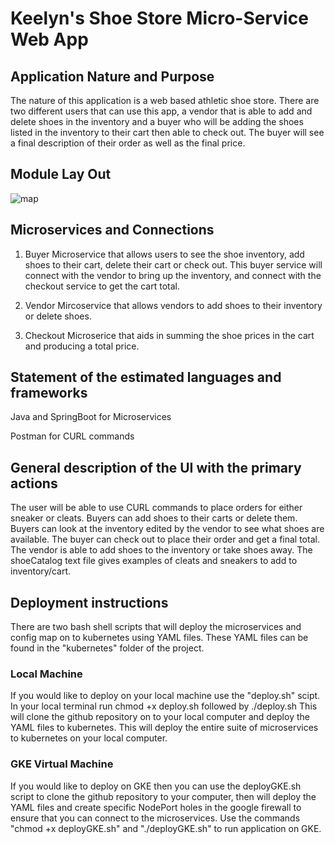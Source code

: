 
# Keelyn's Shoe Store Micro-Service Web App

## Application Nature and Purpose
The nature of this application is  a web based athletic shoe store. There are two different users that can use this app, a vendor that is able to add and delete shoes in the inventory and a buyer who will be adding the shoes listed in the inventory to their cart then able to check out. The buyer will see a final description of their order as well as the final price. 
## Module Lay Out
![map](https://user-images.githubusercontent.com/91858712/236646005-5d24b7c3-fead-40bd-9918-e810be0b7768.jpg)


## Microservices and Connections
1. Buyer Microservice that allows users to see the shoe inventory, add shoes to their cart, delete their cart or
check out. This buyer service will connect with the vendor to bring up the inventory, and connect with the checkout service to get the cart total.  

2. Vendor Mircoservice that allows vendors to add shoes to their inventory or delete shoes.

3. Checkout Microserice that aids in summing the shoe prices in the cart and producing a total price. 

## Statement of the estimated languages and frameworks

Java and SpringBoot for Microservices

Postman for CURL commands

## General description of the UI with the primary actions
The user will be able to use CURL commands to place orders for either sneaker or cleats. Buyers can add shoes to their carts or delete them. Buyers can look at the inventory edited by the vendor to see what shoes are available. The buyer can check out to place their order and get a final total. The vendor is able to add shoes to the inventory or take shoes away. The shoeCatalog text file gives examples of cleats and sneakers to add to inventory/cart. 

## Deployment instructions 
There are two bash shell scripts that will deploy the microservices and config map on to kubernetes using YAML files. These YAML files can be found in the "kubernetes" folder of the project. 
### Local Machine
If you would like to deploy on your local machine use the "deploy.sh" scipt. In your local terminal run chmod +x deploy.sh followed by ./deploy.sh This will clone the github repository on to your local computer and deploy the YAML files to kubernetes. 
This will deploy the entire suite of microservices to kubernetes on your local computer. 
### GKE Virtual Machine
If you would like to deploy on GKE then you can use the deployGKE.sh script to clone the github repository to your computer, then will deploy the YAML files and create specific NodePort holes in the google firewall to ensure that you can connect to the microservices. Use the commands
"chmod +x deployGKE.sh" and "./deployGKE.sh" to run application on GKE. 
